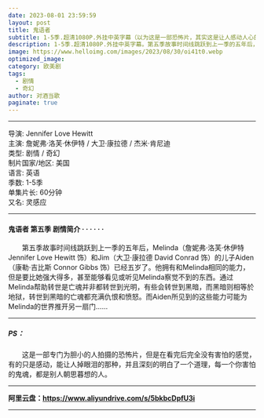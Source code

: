 ```yaml
---
date: 2023-08-01 23:59:59
layout: post
title: 鬼语者
subtitle: 1-5季.超清1080P.外挂中英字幕（以为这是一部恐怖片，其实这是让人感动人心的美剧）
description: 1-5季.超清1080P.外挂中英字幕。第五季故事时间线跳跃到上一季的五年后，Melinda和Jim的儿子Aiden已经五岁了。他拥有和Melinda相同的能力，但是要比她强大得多，甚至能够看见或听见Melinda察觉不到的东西...
image: https://www.helloimg.com/images/2023/08/30/oi41t0.webp
optimized_image: 
category: 欧美剧
tags:
  - 剧情
  - 奇幻
author: 对酒当歌
paginate: true
---
```


---

导演: Jennifer Love Hewitt  
主演: 詹妮弗·洛芙·休伊特 / 大卫·康拉德 / 杰米·肯尼迪  
类型: 剧情 / 奇幻  
制片国家/地区: 美国  
语言: 英语  
季数: 1-5季  
单集片长: 60分钟  
又名: 灵感应  

---

#### 鬼语者 第五季  剧情简介 · · · · · ·

　　第五季故事时间线跳跃到上一季的五年后，Melinda（詹妮弗·洛芙·休伊特 Jennifer Love Hewitt 饰）和Jim（大卫·康拉德 David Conrad 饰）的儿子Aiden（康勒·吉比斯 Connor Gibbs 饰）已经五岁了。他拥有和Melinda相同的能力，但是要比她强大得多，甚至能够看见或听见Melinda察觉不到的东西。通过Melinda帮助转世是亡魂并非都转世到光明，有些会转世到黑暗，而黑暗则相等於地狱，转世到黑暗的亡魂都充满仇恨和愤怒。而Aiden所见到的这些能力可能为Melinda的世界推开另一扇门......

---

##### PS：

　　这是一部专门为胆小的人拍摄的恐怖片，但是在看完后完全没有害怕的感觉，有的只是感动，能让人掉眼泪的那种，并且深刻的明白了一个道理，每一个你害怕的鬼魂，都是别人朝思暮想的人。

---

**阿里云盘：<https://www.aliyundrive.com/s/5bkbcDpfU3i>**

---
